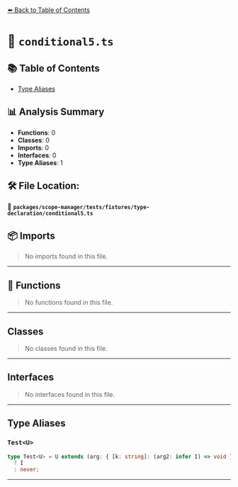 [⬅️ Back to Table of Contents](../../../../../index.md)

# 📄 `conditional5.ts`

## 📚 Table of Contents

- [Type Aliases](#type-aliases)

## 📊 Analysis Summary

- **Functions**: 0
- **Classes**: 0
- **Imports**: 0
- **Interfaces**: 0
- **Type Aliases**: 1

## 🛠️ File Location:
📂 **`packages/scope-manager/tests/fixtures/type-declaration/conditional5.ts`**

## 📦 Imports

> No imports found in this file.


---

## 🔧 Functions

> No functions found in this file.


---

## Classes

> No classes found in this file.


---

## Interfaces

> No interfaces found in this file.


---

## Type Aliases

### `Test<U>`

```ts
type Test<U> = U extends (arg: { [k: string]: (arg2: infer I) => void }) => void
  ? I
  : never;
```


---